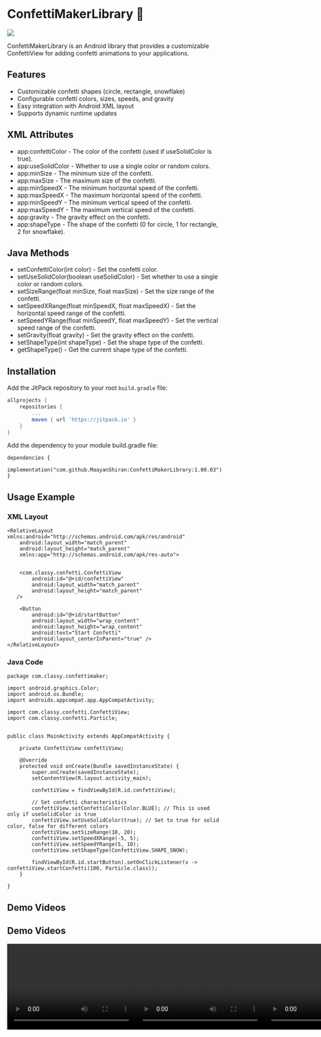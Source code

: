 # ConfettiMakerLibrary 🎉

[![](https://jitpack.io/v/MaayanShiran/ConfettiMaker_20.svg)](https://jitpack.io/#MaayanShiran/ConfettiMaker_20)


ConfettiMakerLibrary is an Android library that provides a customizable ConfettiView for adding confetti animations to your applications.

## Features

- Customizable confetti shapes (circle, rectangle, snowflake)
- Configurable confetti colors, sizes, speeds, and gravity
- Easy integration with Android XML layout
- Supports dynamic runtime updates

## XML Attributes

- app:confettiColor - The color of the confetti (used if useSolidColor is true).
- app:useSolidColor - Whether to use a single color or random colors.
- app:minSize - The minimum size of the confetti.
- app:maxSize - The maximum size of the confetti.
- app:minSpeedX - The minimum horizontal speed of the confetti.
- app:maxSpeedX - The maximum horizontal speed of the confetti.
- app:minSpeedY - The minimum vertical speed of the confetti.
- app:maxSpeedY - The maximum vertical speed of the confetti.
- app:gravity - The gravity effect on the confetti.
- app:shapeType - The shape of the confetti (0 for circle, 1 for rectangle, 2 for snowflake).

## Java Methods

- setConfettiColor(int color) - Set the confetti color.
- setUseSolidColor(boolean useSolidColor) - Set whether to use a single color or random colors.
- setSizeRange(float minSize, float maxSize) - Set the size range of the confetti.
- setSpeedXRange(float minSpeedX, float maxSpeedX) - Set the horizontal speed range of the confetti.
- setSpeedYRange(float minSpeedY, float maxSpeedY) - Set the vertical speed range of the confetti.
- setGravity(float gravity) - Set the gravity effect on the confetti.
- setShapeType(int shapeType) - Set the shape type of the confetti.
- getShapeType() - Get the current shape type of the confetti.

## Installation

Add the JitPack repository to your root `build.gradle` file:

```gradle
allprojects {
    repositories {
        ...
        maven { url 'https://jitpack.io' }
    }
}
```

Add the dependency to your module build.gradle file:
```
dependencies {
    implementation("com.github.MaayanShiran:ConfettiMakerLibrary:1.00.03")
}
```
## Usage Example

### XML Layout
```
<RelativeLayout xmlns:android="http://schemas.android.com/apk/res/android"
    android:layout_width="match_parent"
    android:layout_height="match_parent"
    xmlns:app="http://schemas.android.com/apk/res-auto">


    <com.classy.confetti.ConfettiView
        android:id="@+id/confettiView"
        android:layout_width="match_parent"
        android:layout_height="match_parent"
   />

    <Button
        android:id="@+id/startButton"
        android:layout_width="wrap_content"
        android:layout_height="wrap_content"
        android:text="Start Confetti"
        android:layout_centerInParent="true" />
</RelativeLayout>

```

### Java Code
```
package com.classy.confettimaker;

import android.graphics.Color;
import android.os.Bundle;
import androidx.appcompat.app.AppCompatActivity;

import com.classy.confetti.ConfettiView;
import com.classy.confetti.Particle;


public class MainActivity extends AppCompatActivity {

    private ConfettiView confettiView;

    @Override
    protected void onCreate(Bundle savedInstanceState) {
        super.onCreate(savedInstanceState);
        setContentView(R.layout.activity_main);

        confettiView = findViewById(R.id.confettiView);

        // Set confetti characteristics
        confettiView.setConfettiColor(Color.BLUE); // This is used only if useSolidColor is true
        confettiView.setUseSolidColor(true); // Set to true for solid color, false for different colors
        confettiView.setSizeRange(10, 20);
        confettiView.setSpeedXRange(-5, 5);
        confettiView.setSpeedYRange(5, 10);
        confettiView.setShapeType(ConfettiView.SHAPE_SNOW);

        findViewById(R.id.startButton).setOnClickListener(v -> confettiView.startConfetti(100, Particle.class));
    }

}

```

## Demo Videos

## Demo Videos

<div style="display: flex; justify-content: space-between;">
  <video width="300" height="200" controls>
    <source src="https://github.com/user-attachments/assets/c89209df-15b9-4c92-806e-d5e12e7d9afd" type="video/mp4">
    Your browser does not support the video tag.
  </video>
  <video width="300" height="200" controls>
    <source src="https://github.com/user-attachments/assets/d5f79280-f70c-492e-ae8c-725188c42001" type="video/mp4">
    Your browser does not support the video tag.
  </video>
  <video width="300" height="200" controls>
    <source src="https://github.com/user-attachments/assets/7c915d1c-a587-437f-92ba-b4b24b74de79" type="video/mp4">
    Your browser does not support the video tag.
  </video>
</div>


